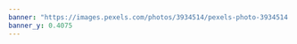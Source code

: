 ```yaml
---
banner: "https://images.pexels.com/photos/3934514/pexels-photo-3934514.jpeg?auto=compress&cs=tinysrgb&w=1260&h=750&dpr=1"
banner_y: 0.4075
---
```


